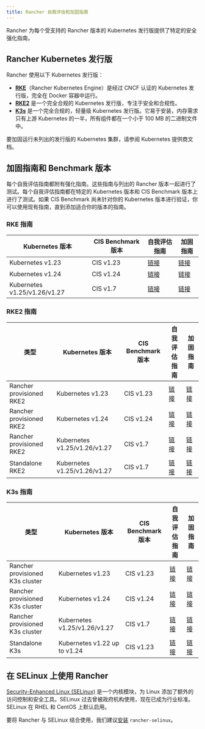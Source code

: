 ```yaml
---
title: Rancher 自我评估和加固指南
---
```


<head>
  <link rel="canonical" href="https://ranchermanager.docs.rancher.com/zh/reference-guides/rancher-security/hardening-guides"/>
</head>

Rancher 为每个受支持的 Rancher 版本的 Kubernetes 发行版提供了特定的安全强化指南。

## Rancher Kubernetes 发行版

Rancher 使用以下 Kubernetes 发行版：

- [**RKE**](https://rancher.com/docs/rke/latest/en/)（Rancher Kubernetes Engine）是经过 CNCF 认证的 Kubernetes 发行版，完全在 Docker 容器中运行。
- [**RKE2**](https://docs.rke2.io/) 是一个完全合规的 Kubernetes 发行版，专注于安全和合规性。
- [**K3s**](https://docs.k3s.io/) 是一个完全合规的，轻量级 Kubernetes 发行版。它易于安装，内存需求只有上游 Kubernetes 的一半，所有组件都在一个小于 100 MB 的二进制文件中。

要加固运行未列出的发行版的 Kubernetes 集群，请参阅 Kubernetes 提供商文档。

## 加固指南和 Benchmark 版本

每个自我评估指南都附有强化指南。这些指南与列出的 Rancher 版本一起进行了测试。每个自我评估指南都在特定的 Kubernetes 版本和 CIS Benchmark 版本上进行了测试。如果 CIS Benchmark 尚未针对你的 Kubernetes 版本进行验证，你可以使用现有指南，直到添加适合你的版本的指南。

### RKE 指南

| Kubernetes 版本 | CIS Benchmark 版本 | 自我评估指南 | 加固指南 |
|--------------------|-----------------------|-----------------------|------------------|
| Kubernetes v1.23 | CIS v1.23 | [链接](rke1-hardening-guide/rke1-self-assessment-guide-with-cis-v1.23-k8s-v1.23.md) | [链接](rke1-hardening-guide/rke1-hardening-guide.md) |
| Kubernetes v1.24 | CIS v1.24 | [链接](rke1-hardening-guide/rke1-self-assessment-guide-with-cis-v1.24-k8s-v1.24.md) | [链接](rke1-hardening-guide/rke1-hardening-guide.md) |
| Kubernetes v1.25/v1.26/v1.27 | CIS v1.7 | [链接](rke1-hardening-guide/rke1-self-assessment-guide-with-cis-v1.7-k8s-v1.25-v1.26-v1.27.md) | [链接](rke1-hardening-guide/rke1-hardening-guide.md) |

### RKE2 指南

| 类型 | Kubernetes 版本 | CIS Benchmark 版本 | 自我评估指南 | 加固指南 |
|------|--------------------|-----------------------|-----------------------|------------------|
| Rancher provisioned RKE2 | Kubernetes v1.23 | CIS v1.23 | [链接](rke2-hardening-guide/rke2-self-assessment-guide-with-cis-v1.23-k8s-v1.23.md) | [链接](rke2-hardening-guide/rke2-hardening-guide.md) |
| Rancher provisioned RKE2 | Kubernetes v1.24 | CIS v1.24 | [链接](rke2-hardening-guide/rke2-self-assessment-guide-with-cis-v1.24-k8s-v1.24.md) | [链接](rke2-hardening-guide/rke2-hardening-guide.md) |
| Rancher provisioned RKE2 | Kubernetes v1.25/v1.26/v1.27 | CIS v1.7 | [链接](rke2-hardening-guide/rke2-self-assessment-guide-with-cis-v1.7-k8s-v1.25-v1.26-v1.27.md) | [链接](rke2-hardening-guide/rke2-hardening-guide.md) |
| Standalone RKE2 | Kubernetes v1.25/v1.26/v1.27 | CIS v1.7 | [链接](https://docs.rke2.io/security/cis_self_assessment123) | [链接](https://docs.rke2.io/security/hardening_guide) |

### K3s 指南

| 类型 | Kubernetes 版本 | CIS Benchmark 版本 | 自我评估指南 | 加固指南 |
|------|--------------------|-----------------------|-----------------------|------------------|
| Rancher provisioned K3s cluster | Kubernetes v1.23 | CIS v1.23 | [链接](k3s-hardening-guide/k3s-self-assessment-guide-with-cis-v1.23-k8s-v1.23.md) | [链接](k3s-hardening-guide/k3s-hardening-guide.md) |
| Rancher provisioned K3s cluster | Kubernetes v1.24 | CIS v1.24 | [链接](k3s-hardening-guide/k3s-self-assessment-guide-with-cis-v1.24-k8s-v1.24.md) | [链接](k3s-hardening-guide/k3s-hardening-guide.md) |
| Rancher provisioned K3s cluster | Kubernetes v1.25/v1.26/v1.27 | CIS v1.7 | [链接](k3s-hardening-guide/k3s-self-assessment-guide-with-cis-v1.7-k8s-v1.25-v1.26-v1.27.md) | [链接](k3s-hardening-guide/k3s-hardening-guide.md) |
| Standalone K3s | Kubernetes v1.22 up to v1.24 | CIS v1.23 | [链接](https://docs.k3s.io/security/self-assessment) | [链接](https://docs.k3s.io/security/hardening-guide) |

## 在 SELinux 上使用 Rancher

[Security-Enhanced Linux (SELinux)](https://en.wikipedia.org/wiki/Security-Enhanced_Linux) 是一个内核模块，为 Linux 添加了额外的访问控制和安全工具。SELinux 过去曾被政府机构使用，现在已成为行业标准。SELinux 在 RHEL 和 CentOS 上默认启用。

要将 Rancher 与 SELinux 结合使用，我们建议[安装](../selinux-rpm/about-rancher-selinux.md) `rancher-selinux`。
